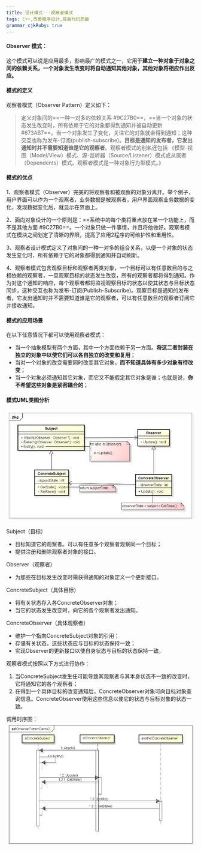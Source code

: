 ```yaml
---
title: 设计模式---观察者模式
tags: C++,改善程序设计,提高代码质量
grammar_cjkRuby: true
---
```



#### Observer 模式：
这个模式可以说是应用最多，影响最广的模式之一，它用于**建立一种对象于对象之间的依赖关系，一个对象发生改变时将自动通知其他对象，其他对象将相应作出反应。**

#### 模式的定义

观察者模式（Observer Pattern）定义如下：
> 定义对象间的==一种一对多的依赖关系 #9C27B0==，==当一个对象的状态发生改变时，所有依赖于它的对象都得到通知并被自动更新 #673AB7==。当一个对象发生了变化，关注它的对象就会得到通知；这种交互也称为发布-订阅(publish-subscribe)。**目标是通知的发布者，它发出通知时并不需要知道谁是它的观察者**。观察者模式的别名还包括 《模型-视图（Model/View）模式、源-监听器（Source/Listener）模式或从属者（Dependents）模式。观察者模式是一种对象行为型模式。》

#### 模式的优点
1、观察者模式（Observer）完美的将观察者和被观察的对象分离开。举个例子，用户界面可以作为一个观察者，业务数据是被观察者，用户界面观察业务数据的变化，发现数据变化后，就显示在界面上。

2、面向对象设计的一个原则是：==系统中的每个类将重点放在某一个功能上，而不是其他方面 #9C27B0==。一个对象只做一件事情，并且将他做好。观察者模式在模块之间划定了清晰的界限，提高了应用2程序的可维护性和重用性。

3、观察者设计模式定义了对象间的一种一对多的组合关系，以便一个对象的状态发生变化时，所有依赖于它的对象都得到通知并自动刷新。

4、观察者模式包含观察目标和观察者两类对象，一个目标可以有任意数目的与之相依赖的观察者，一旦观察目标的状态发生改变，所有的观察者都将得到通知。作为对这个通知的响应，每个观察者都将监视观察目标的状态以使其状态与目标状态同步，这种交互也称为发布-订阅(Publish-Subscribe)。观察目标是通知的发布者，它发出通知时并不需要知道谁是它的观察者，可以有任意数目的观察者订阅它并接收通知。

#### 模式的应用场景
在以下任意情况下都可以使用观察者模式：

 - 当一个抽象模型有两个方面，其中一个方面依赖于另一方面。**将这二者封装在独立的对象中以使它们可以各自独立的改变和复用**；
 - 当对一个对象的改变需要同时改变其它对象，**而不知道具体有多少对象有待改变**；
 - 当一个对象必须通知其它对象，而它又不能假定其它对象是谁；也就是说，**你不希望这些对象是紧密耦合的**；

#### 模式UML类图分析

![765168-20160814144941875-41772080](./images/765168-20160814144941875-41772080.png)

Subject（目标）

 - 目标知道它的观察者。可以有任意多个观察者观察同一个目标；
 - 提供注册和删除观察者对象的接口。

Observer（观察者）

 - 为那些在目标发生改变时需获得通知的对象定义一个更新接口。

ConcreteSubject（具体目标）

 - 将有关状态存入各ConcreteObserver对象；
 - 当它的状态发生改变时，向它的各个观察者发出通知。

ConcreteObserver（具体观察者）

 - 维护一个指向ConcreteSubject对象的引用；
 - 存储有关状态，这些状态应与目标的状态保持一致；
 - 实现Observer的更新接口以使自身状态与目标的状态保持一致。

观察者模式按照以下方式进行协作：
 1. 当ConcreteSubject发生任可能导致其观察者与其本身状态不一致的改变时，它将通知它的各个观察者；
 2. 在得到一个具体目标的改变通知后，ConcreteObserver对象可向目标对象查询信息。ConcreteObserver使用这些信息以使它的状态与目标对象的状态一致。

调用时序图：
![765168-20160814145059437-1060662569](./images/765168-20160814145059437-1060662569.png)

